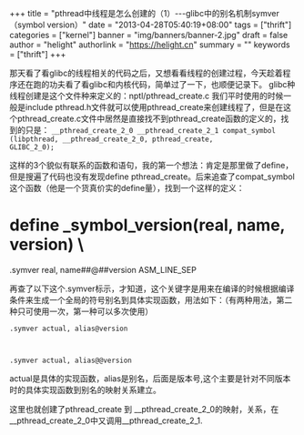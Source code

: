 +++
title = "pthread中线程是怎么创建的（1）---glibc中的别名机制symver（symbol version）"
date = "2013-04-28T05:40:19+08:00"
tags = ["thrift"]
categories = ["kernel"]
banner = "img/banners/banner-2.jpg"
draft = false
author = "helight"
authorlink = "https://helight.cn"
summary = ""
keywords = ["thrift"]
+++

那天看了看glibc的线程相关的代码之后，又想看看线程的创建过程，今天趁着程序还在跑的功夫看了看glibc和内核代码，简单过了一下，也顺便记录下。
glibc种线程创建是这个文件种来定义的：nptl/pthread_create.c
我们平时使用的时候一般是include pthread.h文件就可以使用pthread_create来创建线程了，但是在这个pthread_create.c文件中居然是直接找不到pthread_create函数的定义的，找到的只是：
<code>__pthread_create_2_0
__pthread_create_2_1
compat_symbol (libpthread, __pthread_create_2_0, pthread_create, GLIBC_2_0);</code>

这样的3个貌似有联系的函数和语句，我的第一个想法：肯定是那里做了define，但是搜遍了代码也没有发现define pthread_create。后来追查了compat_symbol这个函数（他是一个货真价实的define量），找到一个这样的定义：

# define _symbol_version(real, name, version) \
.symver real, name##@##version ASM_LINE_SEP

再查了以下这个.symver标示，才知道，这个关键字是用来在编译的时候根据编译条件来生成一个全局的符号别名到具体实现函数，用法如下：（有两种用法，第二种只可使用一次，第一种可以多次使用）

<code>.symver actual, alias@version

.symver actual, alias@@version</code>

actual是具体的实现函数，alias是别名，后面是版本号,这个主要是针对不同版本时的具体实现函数到别名的映射关系建立。

这里也就创建了pthread_create 到 __pthread_create_2_0的映射，关系，在__pthread_create_2_0中又调用__pthread_create_2_1.